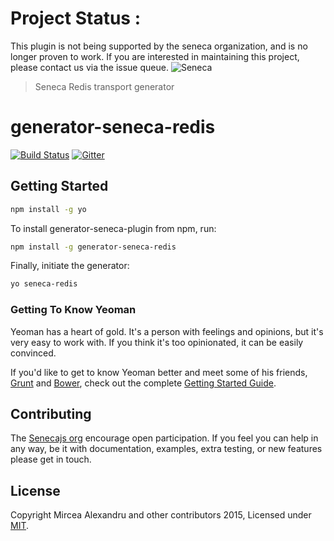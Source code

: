 # Project Status :
This plugin is not being supported by the seneca organization,  and is no longer proven to work.
If you are interested in maintaining this project, please contact us via the issue queue.
![Seneca](http://senecajs.org/files/assets/seneca-logo.png)
> Seneca Redis transport generator

# generator-seneca-redis
[![Build Status][travis-badge]][travis-url]
[![Gitter][gitter-badge]][gitter-url]

## Getting Started


```bash
npm install -g yo
```

To install generator-seneca-plugin from npm, run:

```bash
npm install -g generator-seneca-redis
```

Finally, initiate the generator:

```bash
yo seneca-redis
```

### Getting To Know Yeoman

Yeoman has a heart of gold. It's a person with feelings and opinions, but it's very easy to work with. If you think it's too opinionated, it can be easily convinced.

If you'd like to get to know Yeoman better and meet some of his friends, [Grunt](http://gruntjs.com) and [Bower](http://bower.io), check out the complete [Getting Started Guide](https://github.com/yeoman/yeoman/wiki/Getting-Started).

## Contributing
The [Senecajs org][] encourage open participation. If you feel you can help in any way, be it with
documentation, examples, extra testing, or new features please get in touch.

## License
Copyright Mircea Alexandru and other contributors 2015, Licensed under [MIT][].

[travis-badge]: https://travis-ci.org/senecajs/generator-seneca-redis.svg
[travis-url]: https://travis-ci.org/senecajs/generator-seneca-redis
[gitter-badge]: https://badges.gitter.im/Join%20Chat.svg
[gitter-url]: https://gitter.im/senecajs/seneca

[MIT]: ./LICENSE
[Senecajs org]: https://github.com/senecajs/